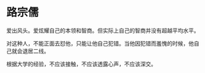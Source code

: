 # 路宗儒

爱出风头。爱炫耀自己的本领和智商。但实际上自己的智商并没有超越平均水平。

对这种人，不能正面去怼他，只能让他自己犯错。当他因犯错而羞愧的时候，他自己就会退居二线。



根据大学的经验，不应该接触，不应该透露心声，不应该深交。

